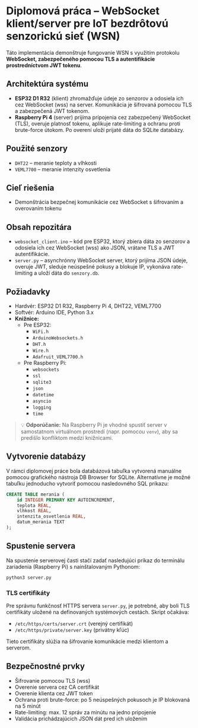# Diplomová práca – WebSocket klient/server pre IoT bezdrôtovú senzorickú sieť (WSN)

Táto implementácia demonštruje fungovanie WSN s využitím protokolu **WebSocket, zabezpečeného pomocou TLS a autentifikácie prostredníctvom JWT tokenu**.

## Architektúra systému

- **ESP32 D1 R32** (klient) zhromažďuje údeje zo senzorov a odosiela ich cez WebSocket (wss) na server. Komunikácia je šifrovaná pomocou TLS a zabezpečená JWT tokenom.
- **Raspberry Pi 4** (server) prijíma prípojenia cez zabezpečený WebSocket (TLS), overuje platnosť tokenu, aplikuje rate-limiting a ochranu proti brute-force útokom. Po overení uloží prijaté dáta do SQLite databázy.

## Použité senzory

- `DHT22` – meranie teploty a vlhkosti
- `VEML7700` – meranie intenzity osvetlenia

## Cieľ riešenia

- Demonštrácia bezpečnej komunikácie cez WebSocket s šifrovaním a overovaním tokenu

## Obsah repozitára

- `websocket_client.ino` – kód pre ESP32, ktorý zbiera dáta zo senzorov a odosiela ich cez WebSocket (wss) ako JSON, vrátane TLS a JWT autentifikácie.
- `server.py` – asynchrónny WebSocket server, ktorý prijíma JSON údeje, overuje JWT, sleduje neúspešné pokusy a blokuje IP, vykonáva rate-limiting a uloží dáta do `senzory.db`.

## Požiadavky

- Hardvér: ESP32 D1 R32, Raspberry Pi 4, DHT22, VEML7700
- Softvér: Arduino IDE, Python 3.x
- **Knižnice:**
  - Pre ESP32:
    - `WiFi.h`
    - `ArduinoWebsockets.h`
    - `DHT.h`
    - `Wire.h`
    - `Adafruit_VEML7700.h`
  - Pre Raspberry Pi:
    - `websockets`
    - `ssl`
    - `sqlite3`
    - `json`
    - `datetime`
    - `asyncio`
    - `logging`
    - `time`

> 💡 **Odporúčanie:** Na Raspberry Pi je vhodné spustiť server v samostatnom virtuálnom prostredí (napr. pomocou `venv`), aby sa predišlo konfliktom medzi knižnicami.

## Vytvorenie databázy

V rámci diplomovej práce bola databázová tabuľka vytvorená manuálne pomocou grafického nástroja DB Browser for SQLite. Alternatívne je možné tabuľku jednoducho vytvoriť pomocou nasledovného SQL príkazu:

```sql
CREATE TABLE merania (
    id INTEGER PRIMARY KEY AUTOINCREMENT,
    teplota REAL,
    vlhkost REAL,
    intenzita_osvetlenia REAL,
    datum_merania TEXT
);
```

## Spustenie servera

Na spustenie serverovej časti stačí zadať nasledujúci príkaz do terminálu zariadenia (Raspberry Pi) s nainštalovaným Pythonom:

```bash
python3 server.py
```

### TLS certifikáty

Pre správnu funkčnosť HTTPS servera `server.py`, je potrebné, aby boli TLS certifikáty uložené na definovaných systémových cestách. Skript očakáva:

- `/etc/https/certs/server.crt` (verejný certifikát)
- `/etc/https/private/server.key` (privátny kľúc)

Tieto certifikáty slúžia na šifrovanie komunikácie medzi klientom a serverom.

## Bezpečnostné prvky

- Šifrovanie pomocou TLS (wss)
- Overenie servera cez CA certifikát
- Overenie klienta cez JWT token
- Ochrana proti brute-force: po 5 neúspešných pokusoch je IP blokovaná na 5 minút
- Rate-limiting: max. 12 správ za minútu na jedno pripojenie
- Validácia prichádzajúcich JSON dát pred ich uložením

